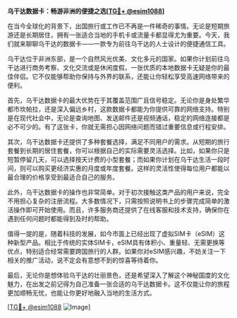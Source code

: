 **乌干达数据卡：畅游非洲的便捷之选[[TG💪+ @esim1088](https://t.me/s/esim1088)]**

在当今全球化的背景下，出国旅行或工作已不再是一件稀奇的事情。无论是短期旅游还是长期居住，拥有一张适合当地的手机卡或流量卡都显得尤为重要。今天，我们就来聊聊乌干达的数据卡——一款专为前往乌干达的人士设计的便捷通信工具。

乌干达位于非洲东部，是一个自然风光优美、文化多元的国家。如果你计划前往乌干达进行商务考察、文化交流或是休闲度假，一张优质的本地数据卡无疑是你的最佳伴侣。它不仅能够帮助你保持与外界的联系，还能让你轻松享受高速网络带来的便利。

首先，乌干达数据卡的最大优势在于其覆盖范围广且信号稳定。无论你是身处繁华都市坎帕拉，还是深入偏远乡村，这款数据卡都能为你提供可靠的网络支持。特别是在现代社会中，无论是查询地图、发送邮件还是视频通话，稳定的网络连接都是必不可少的。有了这张卡，你就无需担心因网络问题而错过重要信息或行程安排。

其次，乌干达数据卡还提供了多种套餐选择，满足不同用户的需求。从短期的旅行套餐到长期的居住套餐，你可以根据自己的实际需要灵活选择。比如，如果你只是短暂停留几天，可以选择按天计费的小型套餐；而如果你计划在乌干达生活一段时间，则可以购买更经济实惠的月度或年度套餐。这样的灵活性使得每位用户都能以最合理的价格享受到最适合自己的服务。

此外，乌干达数据卡的操作也非常简单。对于初次接触这类产品的用户来说，完全不用担心复杂的注册流程。大多数情况下，只需按照说明书上的步骤完成简单的激活操作即可开始使用。而且，许多服务商还提供了在线客服和技术支持，确保你在遇到任何问题时都能得到及时的帮助。

值得一提的是，随着科技的发展，如今市面上已经出现了虚拟SIM卡（eSIM）这种新型产品。相比于传统的实体SIM卡，eSIM具有体积小、重量轻、无需更换等优点，特别适合经常需要跨国旅行的人群。如果你对eSIM感兴趣，不妨关注一下相关的推广活动，说不定会有意想不到的惊喜等待着你。

最后，无论你是想体验乌干达的壮丽景色，还是希望深入了解这个神秘国度的文化魅力，在出发之前记得为自己准备一张合适的乌干达数据卡。这不仅能让你的旅程更加顺畅无忧，也能让你更好地融入当地的生活方式。

[[TG💪+ @esim1088](https://t.me/s/esim1088) ![Image](https://i.postimg.cc/4NQfJmqS/Snipaste-2025-05-13-00-14-12.png)]